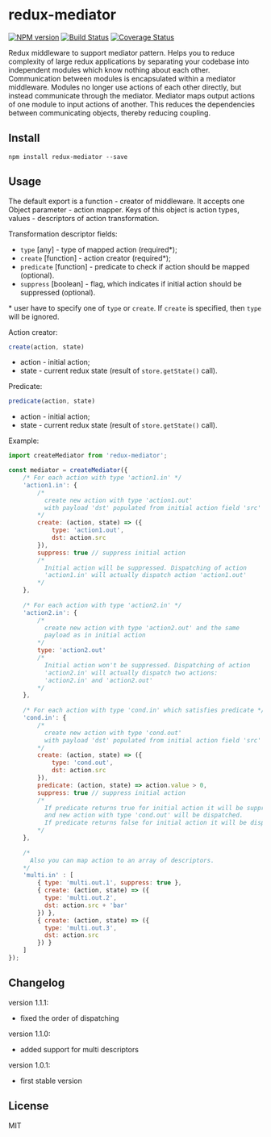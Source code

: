 # redux-mediator

[![NPM version](https://img.shields.io/npm/v/redux-mediator.svg)](https://www.npmjs.com/package/redux-mediator)
[![Build Status](https://travis-ci.org/quadreex/redux-mediator.svg?branch=master)](https://travis-ci.org/quadreex/redux-mediator)
[![Coverage Status](https://coveralls.io/repos/github/quadreex/redux-mediator/badge.svg?branch=master)](https://coveralls.io/github/quadreex/redux-mediator?branch=master)

Redux middleware to support mediator pattern. Helps you to reduce complexity of large redux applications by separating your codebase into independent modules which know nothing about each other. Communication between modules is encapsulated within a mediator middleware. Modules no longer use actions of each other directly, but instead communicate through the mediator. Mediator maps output actions of one module to input actions of another. This reduces the dependencies between communicating objects, thereby reducing coupling.

## Install

```
npm install redux-mediator --save
```

## Usage

The default export is a function - creator of middleware. It accepts one Object parameter - action mapper. Keys of this object is action types, values - descriptors of action transformation. 

Transformation descriptor fields:
- `type` [any] - type of mapped action (required*);
- `create` [function] - action creator (required*);
- `predicate` [function] - predicate to check if action should be mapped (optional).
- `suppress` [boolean] - flag, which indicates if initial action should be suppressed (optional).

\* user have to specify one of `type` or `create`. If `create` is specified, then `type` will be ignored.

Action creator:
```javascript
create(action, state)
```
- action - initial action;
- state - current redux state (result of `store.getState()` call).

Predicate:
```javascript
predicate(action, state)
```
- action - initial action;
- state - current redux state (result of `store.getState()` call).

Example:
```javascript
import createMediator from 'redux-mediator';

const mediator = createMediator({
    /* For each action with type 'action1.in' */
    'action1.in': {
        /*
          create new action with type 'action1.out'
          with payload 'dst' populated from initial action field 'src'
        */
        create: (action, state) => ({
            type: 'action1.out',
            dst: action.src
        }),
        suppress: true // suppress initial action
        /*
          Initial action will be suppressed. Dispatching of action
          'action1.in' will actually dispatch action 'action1.out'
        */
    },
    
    /* For each action with type 'action2.in' */
    'action2.in': {
        /*
          create new action with type 'action2.out' and the same
          payload as in initial action
        */
        type: 'action2.out'
        /*
          Initial action won't be suppressed. Dispatching of action
          'action2.in' will actually dispatch two actions:
          'action2.in' and 'action2.out'
        */
    },
    
    /* For each action with type 'cond.in' which satisfies predicate */
    'cond.in': {
        /*
          create new action with type 'cond.out'
          with payload 'dst' populated from initial action field 'src'
        */
        create: (action, state) => ({
            type: 'cond.out',
            dst: action.src
        }),
        predicate: (action, state) => action.value > 0,
        suppress: true // suppress initial action
        /*
          If predicate returns true for initial action it will be suppressed
          and new action with type 'cond.out' will be dispatched.
          If predicate returns false for initial action it will be dispatched.
        */
    },
    
    /*
      Also you can map action to an array of descriptors.
    */
    'multi.in' : [
        { type: 'multi.out.1', suppress: true },
        { create: (action, state) => ({
          type: 'multi.out.2',
          dst: action.src + 'bar'
        }) },
        { create: (action, state) => ({
          type: 'multi.out.3',
          dst: action.src
        }) }
    ]
});
```

## Changelog

version 1.1.1:
- fixed the order of dispatching

version 1.1.0:
- added support for multi descriptors

version 1.0.1:
- first stable version

## License

MIT
